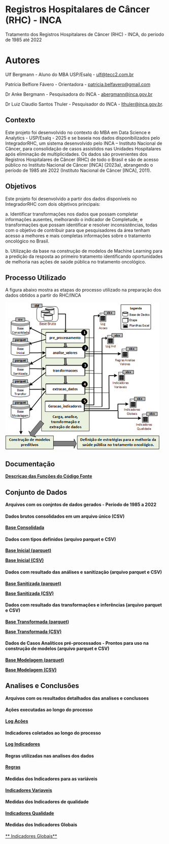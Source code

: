 # Registros Hospitalares de Câncer (RHC) - INCA
Tratamento dos Registros Hospitalares de Câncer (RHC) - INCA, do período de 1985 até 2022 

# Autores
Ulf Bergmann - Aluno do MBA USP/Esalq - ulf@tecc2.com.br

Patrícia Belfiore Fávero - Orientadora - patricia.belfavero@gmail.com 

Dr Anke Bergmann - Pesquisadora do INCA - abergmann@inca.gov.br

Dr Luiz Claudio Santos Thuler - Pesquisador do INCA - lthuler@inca.gov.br.


## Contexto
Este projeto foi desenvolvido no contexto do MBA em Data Science e Analytics - USP/Esalq - 2025 e se baseia nos dados disponibilizados pelo IntegradorRHC, um sistema desenvolvido pelo INCA – Instituto Nacional de Câncer, para consolidação de casos assistidos nas Unidades Hospitalares após eliminação de multiplicidades. Os dados são provenientes dos Registros Hospitalares de Câncer (RHC) de todo o Brasil e são de acesso público no Instituto Nacional de Câncer [INCA] (2023a), abrangendo o período de 1985 até 2022 (Instituto Nacional de Câncer [INCA], 2011).

## Objetivos
Este projeto foi desenvolvido a partir dos dados disponíveis no IntegradorRHC com dois objetivos principais:

a. Identificar transformações nos dados que possam completar informações ausentes, melhorando o indicador de Completude, e transformações que possam identificar e resolver inconsistências, todas com o objetivo de contribuir para que pesquisadores da área tenham acesso a melhores e mais completas informações sobre o tratamento oncológico no Brasil. 

b. Utilização da base na construção de modelos de Machine Learning para a predição da resposta ao primeiro tratamento identificando oportunidades de melhoria nas ações de saúde pública no tratamento oncológico.

## Processo Utilizado
A figura abaixo mostra as etapas do processo utilizado na preparação dos dados obtidos a partir do RHC/INCA

![Processo Utilizado](imagens/metodo.png)


## Documentação

[**Descriçao das Funções do Código Fonte**](https://ulf-tecc2.github.io/rhc_inca/site)

## Conjunto de Dados

**Arquivos com os conjntos de dados gerados - Período de 1985 a 2022** 


#### Dados brutos consolidados em um arquivo único (CSV)
[**Base Consolidada**](https://drive.google.com/uc?export=download&id=1Zt2Kv9DtM7IBdAGDdFwvMogPvceG7KYA) 


#### Dados com tipos definidos (arquivo parquet e CSV)
[**Base Inicial  (parquet)**](https://drive.google.com/uc?export=download&id=1oNnt1K2yJhk3FzuK1ELUgUlFT-uf0d9x) 

[**Base Inicial  (CSV)**](https://drive.google.com/uc?export=download&id=) 

#### Dados com resultado das análises e sanitização (arquivo parquet e CSV)
[**Base Sanitizada  (parquet)**](https://drive.google.com/uc?export=download&id=1P61hUWlMjr53jvomKmxHuLJkVR8XOuAf) 

[**Base Sanitizada  (CSV)**](https://drive.google.com/uc?export=download&id=) 

#### Dados com resultado das transformações e inferências (arquivo parquet e CSV)
[**Base Transformada  (parquet)**](https://drive.google.com/uc?export=download&id=1P61hUWlMjr53jvomKmxHuLJkVR8XOuAf) 

[**Base Transformada  (CSV)**](https://drive.google.com/uc?export=download&id=) 

#### Dados de Casos Analíticos pré-processados - Prontos para uso na construção de modelos (arquivo parquet e CSV)
[**Base Modelagem (parquet)**](https://drive.google.com/uc?export=download&id=1Bj0FcA6lO6PJfJs5-i003Ldgag4q_jP-) 

[**Base Modelagem  (CSV)**](https://drive.google.com/uc?export=download&id=) 


## Analises e Conclusões
**Arquivos com os resultados detalhados das analises e conclusoes**

#### Ações executadas ao longo do processo 
[**Log Ações**](https://drive.google.com/uc?export=download&id=) 

#### Indicadores coletados ao longo do processo 
[**Log Indicadores**](https://drive.google.com/uc?export=download&id=) 

#### Regras utilizadas nas analises dos dados 
[**Regras**](https://drive.google.com/uc?export=download&id=) 

#### Medidas dos Indicadores para as variáveis
[**Indicadores Variaveis**](https://drive.google.com/uc?export=download&id=) 

#### Medidas dos Indicadores de qualidade
[**Indicadores Qualidade**](https://drive.google.com/uc?export=download&id=) 

#### Medidas dos Indicadores Globais
[** Indicadores Globais**](https://drive.google.com/uc?export=download&id=) 


